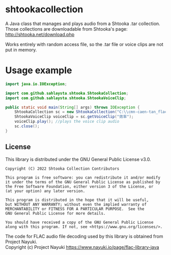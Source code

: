 # shtookacollection
A Java class that manages and plays audio from a Shtooka .tar collection. Those collections are downloadable from Shtooka's page: http://shtooka.net/download.php

Works entirely with random access file, so the .tar file or voice clips are not put in memory.

<h1>Usage example</h1>

```java
import java.io.IOException;

import com.github.sahlaysta.shtooka.ShtookaCollection;
import com.github.sahlaysta.shtooka.ShtookaVoiceClip;

public static void main(String[] args) throws IOException {
    ShtookaCollection sc = new ShtookaCollection("C:\\cmn-caen-tan_flac.tar");
    ShtookaVoiceClip voiceClip = sc.getVoiceClip("效率");
    voiceClip.play(); //plays the voice clip audio
    sc.close();
}
```

<h2>License</h2>
This library is distributed under the GNU General Public License v3.0.

    Copyright (C) 2022 Shtooka Collection Contributors
    
    This program is free software: you can redistribute it and/or modify
    it under the terms of the GNU General Public License as published by
    the Free Software Foundation, either version 3 of the License, or
    (at your option) any later version.
    
    This program is distributed in the hope that it will be useful,
    but WITHOUT ANY WARRANTY; without even the implied warranty of
    MERCHANTABILITY or FITNESS FOR A PARTICULAR PURPOSE.  See the
    GNU General Public License for more details.
    
    You should have received a copy of the GNU General Public License
    along with this program. If not, see <https://www.gnu.org/licenses/>.

The code for FLAC audio file decoding used by this library is obtained from Project Nayuki.<br>
Copyright (c) Project Nayuki https://www.nayuki.io/page/flac-library-java
